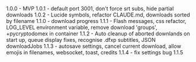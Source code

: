 1.0.0 - MVP
1.0.1 - default port 3001, don't force srt subs, hide partial downloads
1.0.2 - Lucide symbols, refactor CLAUDE.md, downloads sorted by filename
1.1.0 - download progress
1.1.1 - Flash messages, css refactor, LOG_LEVEL environment variable, remove download 'groups', +pycryptodomex in container
1.1.2 - Auto cleanup of aborted downlands on start up, queue display fixes, recognise .dfxp subtitles, JSON downloadJobs
1.1.3 - autosave settings, cancel current download, allow emojis in filenames, websocket, toast, credits
1.1.4 - fix settings bug
1.1.5
